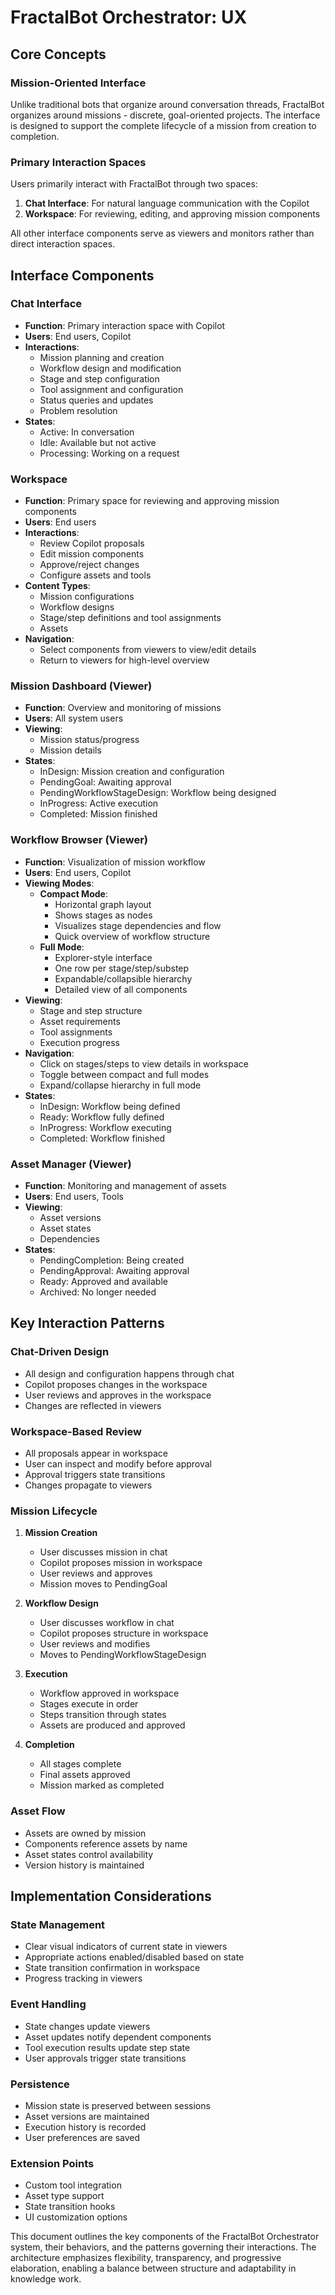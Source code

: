# FractalBot Orchestrator: UX

## Core Concepts

### Mission-Oriented Interface
Unlike traditional bots that organize around conversation threads, FractalBot organizes around missions - discrete, goal-oriented projects. The interface is designed to support the complete lifecycle of a mission from creation to completion.

### Primary Interaction Spaces
Users primarily interact with FractalBot through two spaces:
1. **Chat Interface**: For natural language communication with the Copilot
2. **Workspace**: For reviewing, editing, and approving mission components

All other interface components serve as viewers and monitors rather than direct interaction spaces.

## Interface Components

### Chat Interface
- **Function**: Primary interaction space with Copilot
- **Users**: End users, Copilot
- **Interactions**:
  - Mission planning and creation
  - Workflow design and modification
  - Stage and step configuration
  - Tool assignment and configuration
  - Status queries and updates
  - Problem resolution
- **States**:
  - Active: In conversation
  - Idle: Available but not active
  - Processing: Working on a request

### Workspace
- **Function**: Primary space for reviewing and approving mission components
- **Users**: End users
- **Interactions**:
  - Review Copilot proposals
  - Edit mission components
  - Approve/reject changes
  - Configure assets and tools
- **Content Types**:
  - Mission configurations
  - Workflow designs
  - Stage/step definitions and tool assignments
  - Assets
- **Navigation**:
  - Select components from viewers to view/edit details
  - Return to viewers for high-level overview

### Mission Dashboard (Viewer)
- **Function**: Overview and monitoring of missions
- **Users**: All system users
- **Viewing**:
  - Mission status/progress
  - Mission details
- **States**:
  - InDesign: Mission creation and configuration
  - PendingGoal: Awaiting approval
  - PendingWorkflowStageDesign: Workflow being designed
  - InProgress: Active execution
  - Completed: Mission finished

### Workflow Browser (Viewer)
- **Function**: Visualization of mission workflow
- **Users**: End users, Copilot
- **Viewing Modes**:
  - **Compact Mode**:
    - Horizontal graph layout
    - Shows stages as nodes
    - Visualizes stage dependencies and flow
    - Quick overview of workflow structure
  - **Full Mode**:
    - Explorer-style interface
    - One row per stage/step/substep
    - Expandable/collapsible hierarchy
    - Detailed view of all components
- **Viewing**:
  - Stage and step structure
  - Asset requirements
  - Tool assignments
  - Execution progress
- **Navigation**:
  - Click on stages/steps to view details in workspace
  - Toggle between compact and full modes
  - Expand/collapse hierarchy in full mode
- **States**:
  - InDesign: Workflow being defined
  - Ready: Workflow fully defined
  - InProgress: Workflow executing
  - Completed: Workflow finished

### Asset Manager (Viewer)
- **Function**: Monitoring and management of assets
- **Users**: End users, Tools
- **Viewing**:
  - Asset versions
  - Asset states
  - Dependencies
- **States**:
  - PendingCompletion: Being created
  - PendingApproval: Awaiting approval
  - Ready: Approved and available
  - Archived: No longer needed

## Key Interaction Patterns

### Chat-Driven Design
- All design and configuration happens through chat
- Copilot proposes changes in the workspace
- User reviews and approves in the workspace
- Changes are reflected in viewers

### Workspace-Based Review
- All proposals appear in workspace
- User can inspect and modify before approval
- Approval triggers state transitions
- Changes propagate to viewers

### Mission Lifecycle
1. **Mission Creation**
   - User discusses mission in chat
   - Copilot proposes mission in workspace
   - User reviews and approves
   - Mission moves to PendingGoal

2. **Workflow Design**
   - User discusses workflow in chat
   - Copilot proposes structure in workspace
   - User reviews and modifies
   - Moves to PendingWorkflowStageDesign

3. **Execution**
   - Workflow approved in workspace
   - Stages execute in order
   - Steps transition through states
   - Assets are produced and approved

4. **Completion**
   - All stages complete
   - Final assets approved
   - Mission marked as completed

### Asset Flow
- Assets are owned by mission
- Components reference assets by name
- Asset states control availability
- Version history is maintained

## Implementation Considerations

### State Management
- Clear visual indicators of current state in viewers
- Appropriate actions enabled/disabled based on state
- State transition confirmation in workspace
- Progress tracking in viewers

### Event Handling
- State changes update viewers
- Asset updates notify dependent components
- Tool execution results update step state
- User approvals trigger state transitions

### Persistence
- Mission state is preserved between sessions
- Asset versions are maintained
- Execution history is recorded
- User preferences are saved

### Extension Points
- Custom tool integration
- Asset type support
- State transition hooks
- UI customization options

This document outlines the key components of the FractalBot Orchestrator system, their behaviors, and the patterns governing their interactions. The architecture emphasizes flexibility, transparency, and progressive elaboration, enabling a balance between structure and adaptability in knowledge work.
